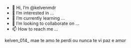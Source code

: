 - 👋 Hi, I’m @kelvenmdr
- 👀 I’m interested in ...
- 🌱 I’m currently learning ...
- 💞️ I’m looking to collaborate on ...
- 📫 How to reach me ...

<!---
kelvenmdr/kelvenmdr is a ✨ special ✨ repository because its `README.md` (this file) appears on your GitHub profile.
You can click the Preview link to take a look at your changes.
--->
kelven_014_
mae te amo
te perdi ou nunca te vi
paz e amor 
